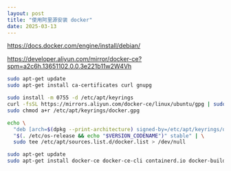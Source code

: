 ```yaml
---
layout: post
title: "使用阿里源安装 docker"
date: 2025-03-13
---
```


<https://docs.docker.com/engine/install/debian/>

<https://developer.aliyun.com/mirror/docker-ce?spm=a2c6h.13651102.0.0.3e221b11w2W4Vh>

```bash
sudo apt-get update
sudo apt-get install ca-certificates curl gnupg

sudo install -m 0755 -d /etc/apt/keyrings
curl -fsSL https://mirrors.aliyun.com/docker-ce/linux/ubuntu/gpg | sudo gpg --dearmor -o /etc/apt/keyrings/docker.gpg
sudo chmod a+r /etc/apt/keyrings/docker.gpg

echo \
  "deb [arch=$(dpkg --print-architecture) signed-by=/etc/apt/keyrings/docker.gpg] https://mirrors.aliyun.com/docker-ce/linux/ubuntu \
  "$(. /etc/os-release && echo "$VERSION_CODENAME")" stable" | \
  sudo tee /etc/apt/sources.list.d/docker.list > /dev/null

sudo apt-get update
sudo apt-get install docker-ce docker-ce-cli containerd.io docker-buildx-plugin docker-compose-plugin
```
